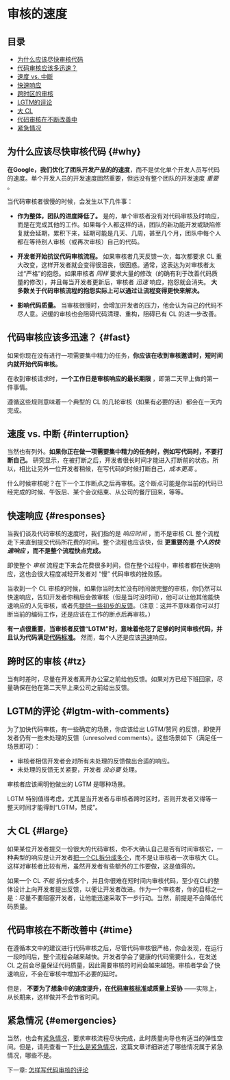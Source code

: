 # 审核的速度

## 目录
*   [为什么应该尽快审核代码](#why)
*   [代码审核应该多迅速？](#fast)
*   [速度 vs. 中断](#interruption)
*   [快速响应](#responses)
*   [跨时区的审核](#tz)
*   [LGTM的评论](#lgtm-with-comments)
*   [大 CL](#large)
*   [代码审核在不断改善中](#time)
*   [紧急情况](#emergencies)

## 为什么应该尽快审核代码 {#why}

**在Google，我们优化了团队开发产品的的速度**，而不是优化单个开发人员写代码的速度。单个开发人员的开发速度固然重要，但远没有整个团队的开发速度 _重要_ 。

当代码审核者很慢的时候，会发生以下几件事：

*   **作为整体，团队的进度降低了。** 是的，单个审核者没有对代码审核及时响应，而是在完成其他的工作。如果每个人都这样的话，团队的新功能开发或缺陷修复就会延期，累积下来，延期可能是几天、几周，甚至几个月，团队中每个人都在等待别人审核（或再次审核）自己的代码。
    
*   **开发者开始抗议代码审核流程。** 如果审核者几天反馈一次，每次都要求 CL 重大改变，这样开发者就会变得很沮丧，很困惑。通常，这表达为对审核者太过“严格”的抱怨。如果审核者 _同样_ 要求大量的修改（的确有利于改善代码质量的修改），并且每当开发者更新后，审核者 _迅速_ 响应，抱怨就会消失。 **大多数关于代码审核流程的抱怨实际上可以通过让流程变得更快来解决。**
    
*   **影响代码质量。** 当审核很慢时，会增加开发者的压力，他会认为自己的代码不尽人意。迟缓的审核也会阻碍代码清理、重构，阻碍已有 CL 的进一步改善。

## 代码审核应该多迅速？ {#fast}

如果你现在没有进行一项需要集中精力的任务，**你应该在收到审核邀请时，短时间内就开始代码审核。** 

在收到审核请求时，**一个工作日是审核响应的最长期限** ，即第二天早上做的第一件事情。 

遵循这些规则意味着一个典型的 CL 的几轮审核（如果有必要的话）都会在一天内完成。

## 速度 vs. 中断 {#interruption}

当然也有列外。**如果你正在做一项需要集中精力的任务时，例如写代码时，不要打断自己。** 研究显示，在被打断之后，开发者很长时间才能进入打断前的状态。所以，相比让另外一位开发者稍候，在写代码的时候打断自己，_成本更高_ 。

什么时候审核呢？在下一个工作断点之后再审核。这个断点可能是你当前的代码已经完成的时候、午饭后、某个会议结束、从公司的餐厅回来，等等。

## 快速响应 {#responses}

当我们谈及代码审核的速度时，我们指的是 _响应时间_ ，而不是审核 CL 整个流程走下来直到提交代码所花费的时间。整个流程也应该快，但 **更重要的是 _个人的快速响应_ ，而不是整个流程快点完成。**

即使整个 _审核_ 流程走下来会花费很多时间，但在整个过程中，审核者都在快速响应，这也会很大程度减轻开发者对 “慢” 代码审核的挫败感。

当收到一个 CL 审核的时候，如果你当时太忙没有时间做完整的审核，你仍然可以快速响应，告知开发者你稍后会做审核（但是当时没时间），他可以让他其他能快速响应的人先审核，或者先[提供一些初步的反馈](navigate.md)。（注意：这并不意味着你可以打断当前的编码工作，还是应该在工作的断点后再审核。）

**有一点很重要，当审核者反馈“LGTM”时，意味着他花了足够的时间审核代码，并且认为代码满足[代码标准](standard.md)。** 然而，每个人还是应该[迅速](#fast)响应。

## 跨时区的审核 {#tz}

当有时差时，尽量在开发者离开办公室之前给他反馈。如果对方已经下班回家，尽量确保在他在第二天早上来公司之前给出反馈。

## LGTM的评论 {#lgtm-with-comments}

为了加快代码审核，有一些确定的场景，你应该给出 LGTM/赞同 的反馈，即使开发者仍有一些未处理的反馈（unresolved comments）。这些场景如下（满足任一场景即可）：

*   审核者相信开发者会对所有未处理的反馈做出合适的响应。
*   未处理的反馈无关紧要，开发者 _没必要_ 处理。

审核者应该阐明他做出的 LGTM 是哪种场景。

LGTM 特别值得考虑，尤其是当开发者与审核者跨时区时，否则开发者又得等一整天时间才能得到“LGTM，赞成”。

## 大 CL {#large}

如果某位开发者提交一份很大的代码审核，你不大确认自己是否有时间审核它，一种典型的响应是让开发者[把一个CL拆分成多个](../developer/small-cls.md)，而不是让审核者一次审核大 CL。这样对审核者比较有用，虽然开发者有些额外的工作要做，这是值得的。

如果一个 CL *不能* 拆分成多个，并且你很难在短时间内审核代码，至少在CL的整体设计上向开发者提出反馈，以便让开发者改进。作为一个审核者，你的目标之一是：尽量不要阻塞开发者，让他能迅速采取下一步行动。当然，前提是不会降低代码质量。

## 代码审核在不断改善中 {#time}

在遵循本文中的建议进行代码审核之后，尽管代码审核很严格，你会发现，在运行一段时间后，整个流程会越来越快。开发者学会了健康的代码需要什么，在发送 CL 之前会尽量保证代码质量，因此需要审核的时间会越来越短。审核者学会了快速响应，不会在审核中增加不必要的延时。

但是， **不要为了想象中的速度提升，在[代码审核标准](standard.md)或质量上妥协**  ——实际上，从长期来，这样做并不会节省时间。

## 紧急情况 {#emergencies}

当然，也会有[紧急情况](../emergencies.md)，要求审核流程尽快完成，此时质量向导也有适当的弹性空间。但是，请先查看一下[什么是紧急情况](../emergencies.md#what)，这篇文章详细讲述了哪些情况属于紧急情况，哪些不是。

下一章: [怎样写代码审核的评论](comments.md)

